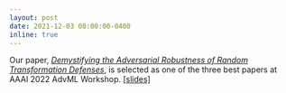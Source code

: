 ```yaml
---
layout: post
date: 2021-12-03 00:00:00-0400
inline: true
---
```


Our paper, [_Demystifying the Adversarial Robustness of Random Transformation Defenses_](https://openreview.net/forum?id=p4SrFydwO5), is selected as one of the three best papers at AAAI 2022 AdvML Workshop. [[slides]](/assets/slides/aaai_advml_workshop_2022.pdf)
